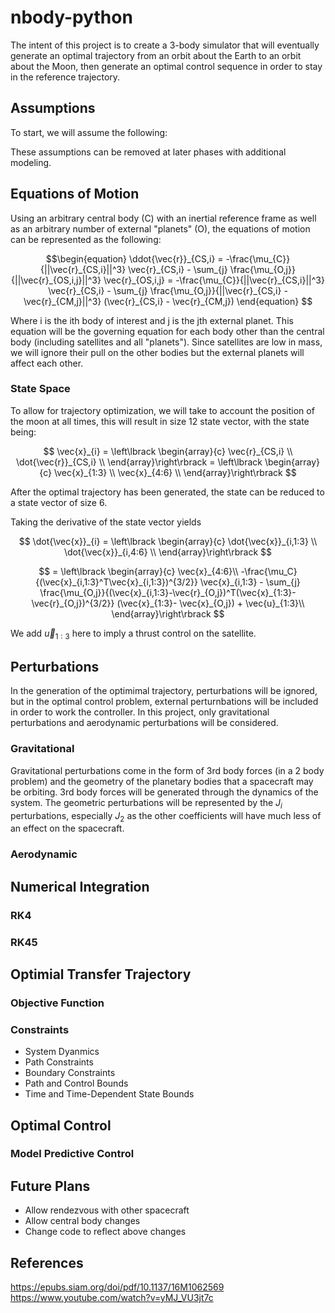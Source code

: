 # nbody-python

The intent of this project is to create a 3-body simulator that will eventually generate an optimal trajectory from an orbit about the Earth to an orbit about the Moon, then generate an optimal control sequence in order to stay in the reference trajectory.

## Assumptions
To start, we will assume the following:

These assumptions can be removed at later phases with additional modeling.

## Equations of Motion
Using an arbitrary central body (C) with an inertial reference frame as well as an arbitrary number of external "planets" (O), the equations of motion can be represented as the following:

$$\begin{equation}
\ddot{\vec{r}}_{CS,i} = -\frac{\mu_{C}}{||\vec{r}_{CS,i}||^3} \vec{r}_{CS,i} - \sum_{j} \frac{\mu_{O,j}}{||\vec{r}_{OS,i,j}||^3} \vec{r}_{OS,i,j}
= -\frac{\mu_{C}}{||\vec{r}_{CS,i}||^3} \vec{r}_{CS,i} - \sum_{j} \frac{\mu_{O,j}}{||\vec{r}_{CS,i} - \vec{r}_{CM,j}||^3} (\vec{r}_{CS,i} - \vec{r}_{CM,j})
\end{equation}
$$ 

Where i is the ith body of interest and j is the jth external planet. This equation will be the governing equation for each body other than the central body (including satellites and all "planets"). Since satellites are low in mass, we will ignore their pull on the other bodies but the external planets will affect each other. 

### State Space

To allow for trajectory optimization, we will take to account the position of the moon at all times, this will result in size 12 state vector, with the state being:

$$
\vec{x}_{i} =  \left\lbrack \begin{array}{c}
\vec{r}_{CS,i} \\
\dot{\vec{r}}_{CS,i} \\
\end{array}\right\rbrack = 
\left\lbrack \begin{array}{c}
\vec{x}_{1:3} \\ 
\vec{x}_{4:6} \\ 
\end{array}\right\rbrack
$$

After the optimal trajectory has been generated, the state can be reduced to a state vector of size 6.

Taking the derivative of the state vector yields

$$
\dot{\vec{x}}_{i} = 
\left\lbrack \begin{array}{c}
\dot{\vec{x}}_{i,1:3} \\ 
\dot{\vec{x}}_{i,4:6} \\ 
\end{array}\right\rbrack
$$ 

$$ =
\left\lbrack \begin{array}{c}
\vec{x}_{4:6}\\ 
-\frac{\mu_C}{(\vec{x}_{i,1:3}^T\vec{x}_{i,1:3})^{3/2}} \vec{x}_{i,1:3} - \sum_{j} \frac{\mu_{O,j}}{(\vec{x}_{i,1:3}-\vec{r}_{O,j})^T(\vec{x}_{1:3}-\vec{r}_{O,j})^{3/2}} (\vec{x}_{1:3}-  \vec{x}_{O,j}) + \vec{u}_{1:3}\\ 
\end{array}\right\rbrack
$$

We add $\vec{u}_{1:3}$ here to imply a thrust control on the satellite.

## Perturbations
In the generation of the optimimal trajectory, perturbations will be ignored, but in the optimal control problem, external perturnbations will be included in order to work the controller. In this project, only gravitational perturbations and aerodynamic perturbations will be considered. 
### Gravitational
Gravitational perturbations come in the form of 3rd body forces (in a 2 body problem) and the geometry of the planetary bodies that a spacecraft may be orbiting.
3rd body forces will be generated through the dynamics of the system. The geometric perturbations will be represented by the $J_i$ perturbations, especially $J_2$ as the other coefficients will have much less of an effect on the spacecraft. 
### Aerodynamic
### 


## Numerical Integration
### RK4
### RK45

## Optimial Transfer Trajectory
### Objective Function

### Constraints
- System Dyanmics
- Path Constraints
- Boundary Constraints
- Path and Control Bounds
- Time and Time-Dependent State Bounds

## Optimal Control
### Model Predictive Control

## Future Plans
- Allow rendezvous with other spacecraft
- Allow central body changes
- Change code to reflect above changes

## References
https://epubs.siam.org/doi/pdf/10.1137/16M1062569  
https://www.youtube.com/watch?v=yMJ_VU3jt7c

